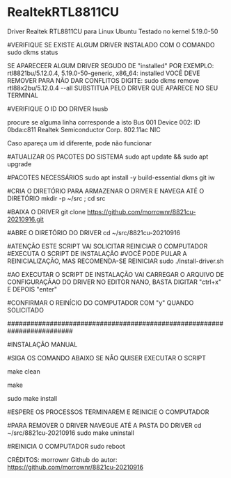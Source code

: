 # RealtekRTL8811CU
Driver Realtek RTL8811CU para Linux Ubuntu
Testado no kernel 5.19.0-50

#VERIFIQUE SE EXISTE ALGUM DRIVER INSTALADO COM O COMANDO <br>
sudo dkms status

SE APARECEER ALGUM DRIVER SEGUDO DE "installed"
POR EXEMPLO:
rtl8821bu/5.12.0.4, 5.19.0-50-generic, x86_64: installed
VOCÊ DEVE REMOVER PARA NÃO DAR CONFLITOS
DIGITE:
sudo dkms remove rtl88x2bu/5.12.0.4 --all
SUBSTITUA PELO DRIVER QUE APARECE NO SEU TERMINAL


#VERIFIQUE O ID DO DRIVER
lsusb

procure se alguma linha corresponde a isto
Bus 001 Device 002: ID 0bda:c811 Realtek Semiconductor Corp. 802.11ac NIC

Caso apareça um id diferente, pode não funcionar


#ATUALIZAR OS PACOTES DO SISTEMA
sudo apt update && sudo apt upgrade


#PACOTES NECESSÁRIOS
sudo apt install -y build-essential dkms git iw


#CRIA O DIRETÓRIO PARA ARMAZENAR O DRIVER E NAVEGA ATÉ O DIRETÓRIO
mkdir -p ~/src ; cd src


#BAIXA O DRIVER
git clone https://github.com/morrownr/8821cu-20210916.git


#ABRE O DIRETÓRIO DO DRIVER
cd ~/src/8821cu-20210916


#ATENÇÃO ESTE SCRIPT VAI SOLICITAR REINICIAR O COMPUTADOR
#EXECUTA O SCRIPT DE INSTALAÇÃO
#VOCÊ PODE PULAR A REINICIALIZAÇÃO, MAS RECOMENDA-SE REINICIAR
sudo ./install-driver.sh

#AO EXECUTAR O SCRIPT DE INSTALAÇÃO VAI CARREGAR O ARQUIVO DE CONFIGURAÇÃAO DO DRIVER NO EDITOR NANO, BASTA DIGITAR "ctrl+x" E DEPOIS "enter"

#CONFIRMAR O REINÍCIO DO COMPUTADOR COM "y" QUANDO SOLICITADO


#########################################################################

#INSTALAÇÃO MANUAL

#SIGA OS COMANDO ABAIXO SE NÃO QUISER EXECUTAR O SCRIPT

make clean

make

sudo make install

#ESPERE OS PROCESSOS TERMINAREM E REINICIE O COMPUTADOR


#PARA REMOVER O DRIVER NAVEGUE ATÉ A PASTA DO DRIVER
cd ~/src/8821cu-20210916
sudo make uninstall

#REINICIA O COMPUTADOR
sudo reboot


CRÉDITOS: morrownr
Github do autor: https://github.com/morrownr/8821cu-20210916
